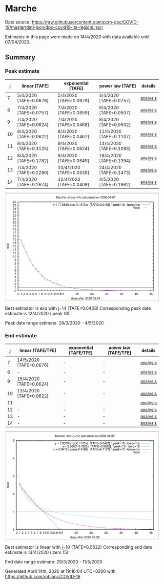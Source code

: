# Marche


Data source: https://raw.githubusercontent.com/pcm-dpc/COVID-19/master/dati-json/dpc-covid19-ita-regioni.json

Estimates in this page were made on 14/4/2020 with data available until 07/04/2020.


## Summary 

### Peak estimate 
|j|linear [TAFE]|exponential [TAFE]|power law [TAFE]|details|
|---|----|-----------|---------|-------|
|7|5/4/2020 [TAFE=0.0676]|5/4/2020 [TAFE=0.0679]|4/4/2020 [TAFE=0.0757]|[analysis](COVID-19_marche_j7_2020-04-07.md)|
|8|7/4/2020 [TAFE=0.0757]|7/4/2020 [TAFE=0.0659]|6/4/2020 [TAFE=0.0507]|[analysis](COVID-19_marche_j8_2020-04-07.md)|
|9|7/4/2020 [TAFE=0.0624]|7/4/2020 [TAFE=0.0468]|8/4/2020 [TAFE=0.0502]|[analysis](COVID-19_marche_j9_2020-04-07.md)|
|10|8/4/2020 [TAFE=0.0622]|8/4/2020 [TAFE=0.0467]|11/4/2020 [TAFE=0.1107]|[analysis](COVID-19_marche_j10_2020-04-07.md)|
|11|8/4/2020 [TAFE=0.1125]|9/4/2020 [TAFE=0.0624]|14/4/2020 [TAFE=0.1093]|[analysis](COVID-19_marche_j11_2020-04-07.md)|
|12|8/4/2020 [TAFE=0.1782]|9/4/2020 [TAFE=0.0649]|18/4/2020 [TAFE=0.1394]|[analysis](COVID-19_marche_j12_2020-04-07.md)|
|13|7/4/2020 [TAFE=0.2280]|10/4/2020 [TAFE=0.0535]|24/4/2020 [TAFE=0.1473]|[analysis](COVID-19_marche_j13_2020-04-07.md)|
|14|7/4/2020 [TAFE=0.2674]|12/4/2020 [TAFE=0.0408]|4/5/2020 [TAFE=0.1862]|[analysis](COVID-19_marche_j14_2020-04-07.md)|

![best peak estimate](COVID-19_marche_j14_2020-04-07.png)

Best estimator is exp with j=14 (TAFE=0.0408)
Corresponding peak date estimate is 12/4/2020 (ipeak 18)


Peak date range estimate: 28/3/2020 - 4/5/2020

### End estimate 
|j|linear [TAFE/TFE]|exponential [TAFE/TFE]|power law [TAFE/TFE]|details|
|---|----|-----------|---------|-------|
|7|14/5/2020 [TAFE=0.0676]|-|-|[analysis](COVID-19_marche_j7_2020-04-07.md)|
|8|-|-|-|[analysis](COVID-19_marche_j8_2020-04-07.md)|
|9|15/4/2020 [TAFE=0.0624]|-|-|[analysis](COVID-19_marche_j9_2020-04-07.md)|
|10|13/4/2020 [TAFE=0.0622]|-|-|[analysis](COVID-19_marche_j10_2020-04-07.md)|
|11|-|-|-|[analysis](COVID-19_marche_j11_2020-04-07.md)|
|12|-|-|-|[analysis](COVID-19_marche_j12_2020-04-07.md)|
|13|-|-|-|[analysis](COVID-19_marche_j13_2020-04-07.md)|
|14|-|-|-|[analysis](COVID-19_marche_j14_2020-04-07.md)|

![best zero estimate](COVID-19_marche_j10_2020-04-07.png)

Best estimator is linear with j=10 (TAFE=0.0622)
Corresponding end date estimate is 13/4/2020 (izero 15)


End date range estimate: 29/3/2020 - 11/5/2020

Generated April 14th, 2020 at 19:16:04 UTC+0200 with https://github.com/robianc/COVID-19
